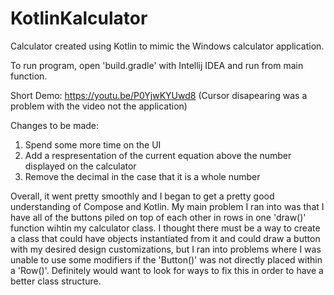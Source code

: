 # KotlinKalculator
Calculator created using Kotlin to mimic the Windows calculator application.

To run program, open 'build.gradle' with Intellij IDEA and run from main function.

Short Demo: https://youtu.be/P0YjwKYUwd8 (Cursor disapearing was a problem with the video not the application)

Changes to be made:
 1. Spend some more time on the UI
 2. Add a respresentation of the current equation above the number displayed on the calculator
 3. Remove the decimal in the case that it is a whole number
 
Overall, it went pretty smoothly and I began to get a pretty good understanding of Compose and Kotlin. My main problem I ran into was that I have all of the buttons piled on top of each other in rows in one 'draw()' function wihtin my calculator class. I thought there must be a way to create a class that could have objects instantiated from it and could draw a button with my desired design customizations, but I ran into problems where I was unable to use some modifiers if the 'Button()' was not directly placed within a 'Row()'. Definitely would want to look for ways to fix this in order to have a better class structure.
